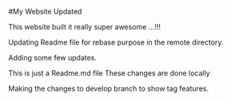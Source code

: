 #My Website Updated

This website built it really super awesome ...!!!

Updating Readme file for rebase purpose in the remote directory.

Adding some few updates. 

This is just a Readme.md file
These changes are done locally

Making the changes to develop branch to show tag features.